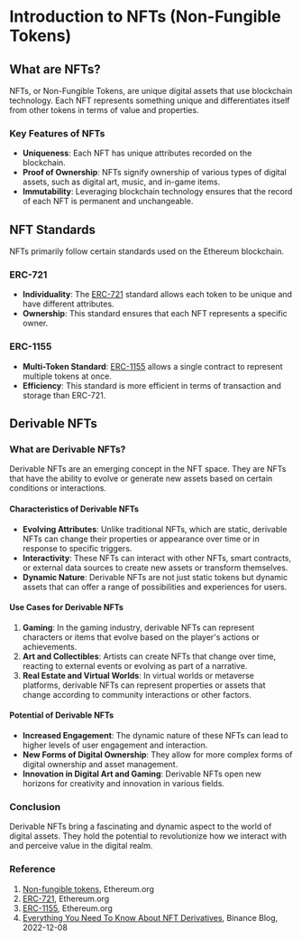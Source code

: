 # Introduction to NFTs (Non-Fungible Tokens)

## What are NFTs?

NFTs, or Non-Fungible Tokens, are unique digital assets that use blockchain technology. Each NFT represents something unique and differentiates itself from other tokens in terms of value and properties.

### Key Features of NFTs

- **Uniqueness**: Each NFT has unique attributes recorded on the blockchain.
- **Proof of Ownership**: NFTs signify ownership of various types of digital assets, such as digital art, music, and in-game items.
- **Immutability**: Leveraging blockchain technology ensures that the record of each NFT is permanent and unchangeable.

## NFT Standards

NFTs primarily follow certain standards used on the Ethereum blockchain.

### ERC-721

- **Individuality**: The [ERC-721](https://ethereum.org/ko/developers/docs/standards/tokens/erc-721) standard allows each token to be unique and have different attributes.
- **Ownership**: This standard ensures that each NFT represents a specific owner.

### ERC-1155

- **Multi-Token Standard**: [ERC-1155](https://ethereum.org/developers/docs/standards/tokens/erc-1155) allows a single contract to represent multiple tokens at once.
- **Efficiency**: This standard is more efficient in terms of transaction and storage than ERC-721.

## Derivable NFTs

### What are Derivable NFTs?

Derivable NFTs are an emerging concept in the NFT space. They are NFTs that have the ability to evolve or generate new assets based on certain conditions or interactions.

#### Characteristics of Derivable NFTs

- **Evolving Attributes**: Unlike traditional NFTs, which are static, derivable NFTs can change their properties or appearance over time or in response to specific triggers.
- **Interactivity**: These NFTs can interact with other NFTs, smart contracts, or external data sources to create new assets or transform themselves.
- **Dynamic Nature**: Derivable NFTs are not just static tokens but dynamic assets that can offer a range of possibilities and experiences for users.

#### Use Cases for Derivable NFTs

1. **Gaming**: In the gaming industry, derivable NFTs can represent characters or items that evolve based on the player's actions or achievements.
2. **Art and Collectibles**: Artists can create NFTs that change over time, reacting to external events or evolving as part of a narrative.
3. **Real Estate and Virtual Worlds**: In virtual worlds or metaverse platforms, derivable NFTs can represent properties or assets that change according to community interactions or other factors.

#### Potential of Derivable NFTs

- **Increased Engagement**: The dynamic nature of these NFTs can lead to higher levels of user engagement and interaction.
- **New Forms of Digital Ownership**: They allow for more complex forms of digital ownership and asset management.
- **Innovation in Digital Art and Gaming**: Derivable NFTs open new horizons for creativity and innovation in various fields.

### Conclusion

Derivable NFTs bring a fascinating and dynamic aspect to the world of digital assets. They hold the potential to revolutionize how we interact with and perceive value in the digital realm.

### Reference

1. [Non-fungible tokens](https://ethereum.org/nft), Ethereum.org
2. [ERC-721](https://ethereum.org/developers/docs/standards/tokens/erc-721), Ethereum.org
3. [ERC-1155](https://ethereum.org/developers/docs/standards/tokens/erc-1155), Ethereum.org
4. [Everything You Need To Know About NFT Derivatives](https://www.binance.com/en/blog/nft/everything-you-need-to-know-about-nft-derivatives-8218050223473231524), Binance Blog, 2022-12-08
